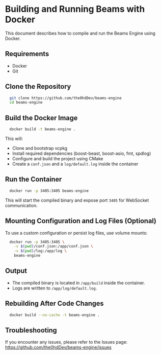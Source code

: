 # Building and Running Beams with Docker

This document describes how to compile and run the Beams Engine using Docker.

## Requirements

- Docker
- Git

## Clone the Repository

```bash
  git clone https://github.com/the0hdDev/beams-engine
  cd beams-engine
```

## Build the Docker Image

```bash
  docker build -t beams-engine .
```

This will:
- Clone and bootstrap vcpkg
- Install required dependencies (boost-beast, boost-asio, fmt, spdlog)
- Configure and build the project using CMake
- Create a `conf.json` and a `log/default.log` inside the container

## Run the Container

```bash
  docker run -p 3405:3405 beams-engine
```

This will start the compiled binary and expose port `3405` for WebSocket communication.

## Mounting Configuration and Log Files (Optional)

To use a custom configuration or persist log files, use volume mounts:

```bash
  docker run -p 3405:3405 \
    -v $(pwd)/conf.json:/app/conf.json \
    -v $(pwd)/log:/app/log \
    beams-engine
```

## Output

- The compiled binary is located in `/app/build` inside the container.
- Logs are written to `/app/log/default.log`.

## Rebuilding After Code Changes

```bash
  docker build --no-cache -t beams-engine .
```

## Troubleshooting

If you encounter any issues, please refer to the Issues page:
https://github.com/the0hdDev/beams-engine/issues
